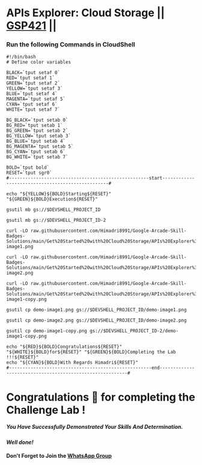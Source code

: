 # APIs Explorer: Cloud Storage || [GSP421](https://www.cloudskillsboost.google/focuses/3632?parent=catalog) ||


### Run the following Commands in CloudShell

```
#!/bin/bash
# Define color variables

BLACK=`tput setaf 0`
RED=`tput setaf 1`
GREEN=`tput setaf 2`
YELLOW=`tput setaf 3`
BLUE=`tput setaf 4`
MAGENTA=`tput setaf 5`
CYAN=`tput setaf 6`
WHITE=`tput setaf 7`

BG_BLACK=`tput setab 0`
BG_RED=`tput setab 1`
BG_GREEN=`tput setab 2`
BG_YELLOW=`tput setab 3`
BG_BLUE=`tput setab 4`
BG_MAGENTA=`tput setab 5`
BG_CYAN=`tput setab 6`
BG_WHITE=`tput setab 7`

BOLD=`tput bold`
RESET=`tput sgr0`
#----------------------------------------------------start--------------------------------------------------#

echo "${YELLOW}${BOLD}Starting${RESET}" "${GREEN}${BOLD}Execution${RESET}"

gsutil mb gs://$DEVSHELL_PROJECT_ID

gsutil mb gs://$DEVSHELL_PROJECT_ID-2

curl -LO raw.githubusercontent.com/Himadri8991/Google-Arcade-Skill-Badges-Solutions/main/Get%20Started%20with%20Cloud%20Storage/APIs%20Explorer%3A%20Cloud%20Storage/demo-image1.png

curl -LO raw.githubusercontent.com/Himadri8991/Google-Arcade-Skill-Badges-Solutions/main/Get%20Started%20with%20Cloud%20Storage/APIs%20Explorer%3A%20Cloud%20Storage/demo-image2.png

curl -LO raw.githubusercontent.com/Himadri8991/Google-Arcade-Skill-Badges-Solutions/main/Get%20Started%20with%20Cloud%20Storage/APIs%20Explorer%3A%20Cloud%20Storage/demo-image1-copy.png

gsutil cp demo-image1.png gs://$DEVSHELL_PROJECT_ID/demo-image1.png

gsutil cp demo-image2.png gs://$DEVSHELL_PROJECT_ID/demo-image2.png

gsutil cp demo-image1-copy.png gs://$DEVSHELL_PROJECT_ID-2/demo-image1-copy.png

echo "${RED}${BOLD}Congratulations${RESET}" "${WHITE}${BOLD}for${RESET}" "${GREEN}${BOLD}Completing the Lab !!!${RESET}"
echo "${CYAN}${BOLD}With Regards Himadri${RESET}"
#-----------------------------------------------------end----------------------------------------------------------#
```

# Congratulations 🎉 for completing the Challenge Lab !

##### *You Have Successfully Demonstrated Your Skills And Determination.*

#### *Well done!*

#### Don't Forget to Join the [WhatsApp Group](https://chat.whatsapp.com/CcX9gXycV1lKmOjnZQCk7g) 

